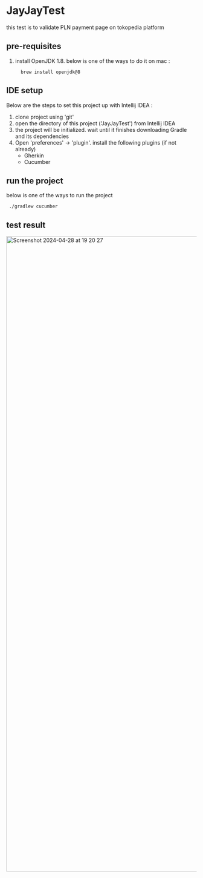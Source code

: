 # JayJayTest
this test is to validate PLN payment page on tokopedia platform

## pre-requisites
1. install OpenJDK 1.8. below is one of the ways to do it on mac :

         brew install openjdk@8
## IDE setup
Below are the steps to set this project up with Intellij IDEA :
1. clone project using 'git'
2. open the directory of this project ('JayJayTest') from Intellij IDEA
3. the project will be initialized. wait until it finishes downloading Gradle and its dependencies
4. Open 'preferences' -> 'plugin'. install the following plugins (if not already)
   - Gherkin
   - Cucumber
  
## run the project
 below is one of the ways to run the project

     ./gradlew cucumber

## test result
<img width="1680" alt="Screenshot 2024-04-28 at 19 20 27" src="https://github.com/yulia154/JayJayTest/assets/75233715/483bb5c1-ee7e-4e8c-bc7f-8d3bf44a9544">
